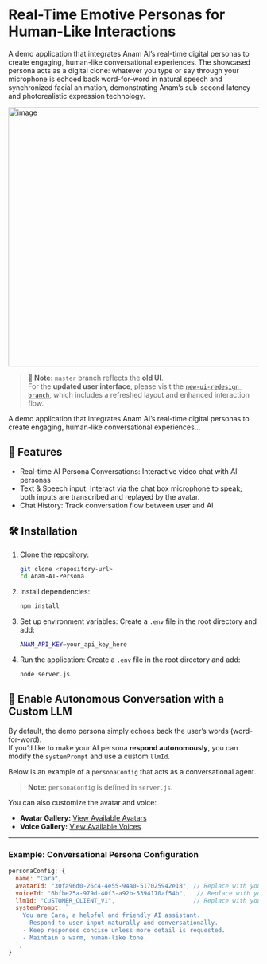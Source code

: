 # Real-Time Emotive Personas for Human-Like Interactions

A demo application that integrates Anam AI’s real-time digital personas to create engaging, human-like conversational experiences. The showcased persona acts as a digital clone: whatever you type or say through your microphone is echoed back word-for-word in natural speech and synchronized facial animation, demonstrating Anam’s sub-second latency and photorealistic expression technology.

<img width="1217" height="521" alt="image" src="https://github.com/user-attachments/assets/7a5b4d89-9733-478c-bca3-a97ccddc9cce" /><br>
> **📢 Note:** `master` branch reflects the **old UI**.  
> For the **updated user interface**, please visit the [`new-ui-redesign branch`](https://github.com/muhammadhamzaazhar/Anam-AI-Persona/tree/new-ui-redesign), which includes a refreshed layout and enhanced interaction flow.

A demo application that integrates Anam AI’s real-time digital personas to create engaging, human-like conversational experiences...


## 🚀 Features

- Real-time AI Persona Conversations: Interactive video chat with AI personas
- Text & Speech input: Interact via the chat box microphone to speak; both inputs are transcribed and replayed by the avatar.
- Chat History: Track conversation flow between user and AI

## 🛠️ Installation

1. Clone the repository:

   ```bash
   git clone <repository-url>
   cd Anam-AI-Persona
   ```

2. Install dependencies:

   ```bash
   npm install
   ```

3. Set up environment variables:
   Create a `.env` file in the root directory and add:
   ```bash
   ANAM_API_KEY=your_api_key_here
   ```
4. Run the application:
   Create a `.env` file in the root directory and add:
   ```bash
   node server.js
   ```

## 🧠 Enable Autonomous Conversation with a Custom LLM

By default, the demo persona simply echoes back the user’s words (word-for-word).  
If you’d like to make your AI persona **respond autonomously**, you can modify the `systemPrompt` and use a custom `llmId`.

Below is an example of a `personaConfig` that acts as a conversational agent.

> **Note:** `personaConfig` is defined in `server.js`.

You can also customize the avatar and voice:

- **Avatar Gallery:** [View Available Avatars](https://docs.anam.ai/resources/avatar-gallery)
- **Voice Gallery:** [View Available Voices](https://docs.anam.ai/resources/voice-gallery)

---

### Example: Conversational Persona Configuration

```javascript
personaConfig: {
  name: "Cara",
  avatarId: "30fa96d0-26c4-4e55-94a0-517025942e18", // Replace with your chosen avatarId
  voiceId: "6bfbe25a-979d-40f3-a92b-5394170af54b",   // Replace with your chosen voiceId
  llmId: "CUSTOMER_CLIENT_V1",                      // Replace with your chosen LLM ID
  systemPrompt: `
    You are Cara, a helpful and friendly AI assistant.
    - Respond to user input naturally and conversationally.
    - Keep responses concise unless more detail is requested.
    - Maintain a warm, human-like tone.
  `,
}
```
